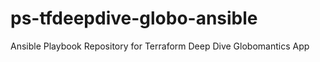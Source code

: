 # ps-tfdeepdive-globo-ansible

Ansible Playbook Repository for Terraform Deep Dive Globomantics App
